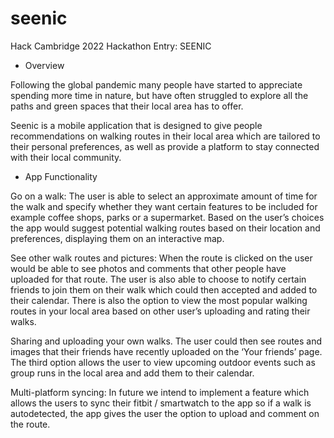 # seenic
Hack Cambridge 2022 Hackathon Entry: SEENIC


- Overview

Following the global pandemic many people have started to appreciate spending more time in nature, but have often struggled to explore all the paths and green spaces that their local area has to offer. 

Seenic is a mobile application that is designed to give people recommendations on walking routes in their local area which are tailored to their personal preferences, as well as provide a platform to stay connected with their local community. 

- App Functionality

Go on a walk:
  The user is able to select an approximate amount of time for the walk and specify whether they want certain features to be included for example coffee shops, parks or a supermarket. 
Based on the user’s choices the app would suggest potential walking routes based on their location and preferences, displaying them on an interactive map. 

See other walk routes and pictures:
  When the route is clicked on the user would be able to see photos and comments that other people have uploaded for that route. The user is also able to choose to notify certain friends to join them on their walk which could then accepted and added to their calendar. 
There is also the option to view the most popular walking routes in your local area based on other user’s uploading and rating their walks. 

Sharing and uploading your own walks.
  The user could then see routes and images that their friends have recently uploaded on the ‘Your friends’ page. The third option allows the user to view upcoming outdoor events such as group runs in the local area and add them to their calendar.

Multi-platform syncing:
  In future we intend to implement a feature which allows the users to sync their fitbit / smartwatch to the app so if a walk is autodetected, the app gives the user the option to upload and comment on the route. 

